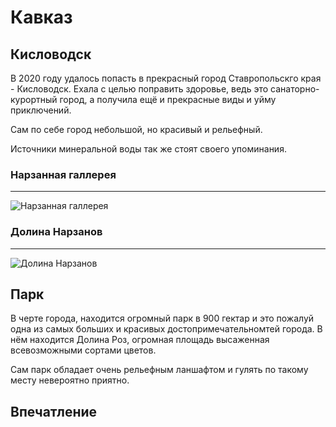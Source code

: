 # Кавказ
## Кисловодск 
В 2020 году удалось попасть в прекрасный город Ставропольскго края - Кисловодск. Ехала с целью поправить здоровье, ведь это санаторно-курортный город, а получила ещё и прекрасные виды и уйму приключений. 

Сам по себе город небольшой, но красивый и рельефный.

 Источники минеральной воды так же стоят своего упоминания.
 ### Нарзанная галлерея 
 ---
 ![Нарзанная галлерея](photo0jpg.jpg)
 ### Долина Нарзанов 
 ---
 ![Долина Нарзанов](262399270.jpg)
## Парк

В черте города, находится огромный парк в 900 гектар и это пожалуй одна из самых больших и красивых достопримечательномтей города. В нём находится Долина Роз, огромная площадь высаженная всевозможными сортами цветов. 

Сам парк обладает очень рельефным ланшафтом и гулять по такому месту невероятно приятно.

## Впечатление 
